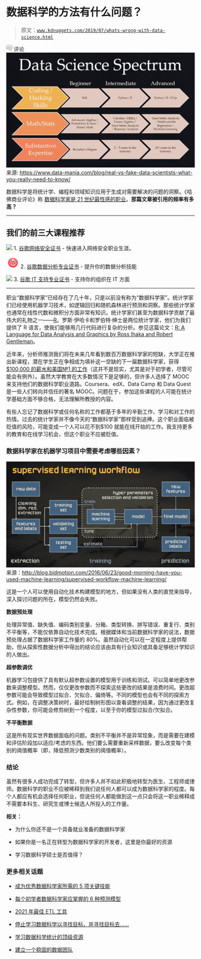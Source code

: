# 数据科学的方法有什么问题？

> 原文：[`www.kdnuggets.com/2019/07/whats-wrong-with-data-science.html`](https://www.kdnuggets.com/2019/07/whats-wrong-with-data-science.html)

![c](img/3d9c022da2d331bb56691a9617b91b90.png) 评论![图名](img/fdd5fd0a64b123d00a3912b407ed9120.png)来源: https://www.data-mania.com/blog/real-vs-fake-data-scientists-what-you-really-need-to-know/

数据科学是将统计学、编程和领域知识应用于生成对需要解决的问题的洞察。《哈佛商业评论》称 [数据科学家是 21 世纪最性感的职业](https://hbr.org/2012/10/data-scientist-the-sexiest-job-of-the-21st-century)。**那篇文章被引用的频率有多高？**

* * *

## 我们的前三大课程推荐

![](img/0244c01ba9267c002ef39d4907e0b8fb.png) 1\. [谷歌网络安全证书](https://www.kdnuggets.com/google-cybersecurity) - 快速进入网络安全职业生涯。

![](img/e225c49c3c91745821c8c0368bf04711.png) 2\. [谷歌数据分析专业证书](https://www.kdnuggets.com/google-data-analytics) - 提升你的数据分析技能

![](img/0244c01ba9267c002ef39d4907e0b8fb.png) 3\. [谷歌 IT 支持专业证书](https://www.kdnuggets.com/google-itsupport) - 支持你的组织在 IT 方面

* * *

职业“数据科学家”已经存在了几十年，只是以前没有称为“数据科学家”。统计学家们已经使用机器学习技术，如逻辑回归和随机森林进行预测和洞察。那些统计学家也通常在线性代数和微积分方面非常有知识。统计学家们甚至为数据科学贡献了最伟大的礼物之一——[R](https://www.r-project.org/)。罗斯·伊哈卡和罗伯特·绅士是两位统计学家，他们为我们提供了 R 语言，使我们能够用几行代码进行复杂的分析。参见这篇论文：[R: A Language for Data Analysis and Graphics by Ross Ihaka and Robert Gentleman](https://www.stat.auckland.ac.nz/~ihaka/downloads/R-paper.pdf)。

近年来，分析师推测我们将在未来几年看到数百万数据科学家的短缺，大学正在推出新课程，潜在学生正在争相成为填补这一空缺的下一届数据科学家，获得[$100,000 的薪水和美国№1 的工作](https://www.marketwatch.com/story/the-most-sought-after-job-in-america-pays-110000-but-you-will-need-this-skill-2017-09-21)（这并不是现实，尤其是对于初学者，尽管可能会有例外）。虽然大学教育在大多数情况下是足够的，但许多人选择了 MOOC 来支持他们的数据科学职业道路。Coursera、edX、Data Camp 和 Data Quest 是一些人们转向并信任的著名 MOOC。问题在于，参加这些课程的人可能在统计学基础方面不够合格，无法理解所教授的内容。

有些人忘记了数据科学或任何名称的工作都基于多年的辛勤工作、学习和对工作的热情。过去的统计学家并不像今天的“数据科学家”那样受到追捧。这个职业面临被贬值的风险，可能变成一个人可以花不到$100 就能在线开始的工作。我支持更多的教育和在线学习机会，但这个职业不应被贬值。

### 数据科学家在机器学习项目中需要考虑哪些因素？

![figure-name](img/41212288c6101b2c0a53ccbd353773a2.png)来源：http://blog.bidmotion.com/2016/06/23/good-morning-have-you-used-machine-learning/supervised-workflow-machine-learning/

这是一个人可以使用自动化技术构建模型的地方，但如果没有人类的直觉来指导，深入探讨问题的所在，模型仍然会失败。

**数据预处理**

处理异常值、缺失值、编码类别变量、分箱、类型转换、拼写错误、重复行、类别不平衡等，不能仅依靠自动化技术完成。根据媒体和当前数据科学家的说法，数据预处理占据了数据科学家工作量的 80%。虽然自动化可以在一定程度上提供帮助，但从探索性数据分析中得出的结论应该由具有行业知识或具备足够统计学知识的人做出。

**超参数调优**

机器学习包提供了具有默认超参数设置的模型用于训练和测试。可以简单地更改参数来调整模型。然而，仅仅更改参数而不探索这些更改的结果是浪费时间。更改超参数可能会导致模型过拟合、欠拟合、偏倚等。不同的模型也会有不同的探索方式。例如，在调整决策树时，最好绘制树形图以查看调整的结果，因为通过更改复杂性参数，你可能会修剪树到一个程度，以至于你的模型过拟合/欠拟合。

**不平衡数据**

这是所有现实世界数据面临的问题。类别不平衡并不是异常现象，而是需要在建模和评估阶段加以适应/考虑的东西。他们要么需要重新采样数据，要么改变每个类别的阈值概率（即，降低预测少数类别的阈值概率）。

### 结论

虽然有很多人成功完成了转型，但许多人并不如此积极地转型为医生、工程师或律师。数据科学的职业不应被稀释到我们说任何人都可以成为数据科学家的程度。每个人都应有机会选择任何职业，但说任何人都能做到这一点只会将这一职业稀释成不需要本科生、研究生或博士候选人所投入的工作量。

**相关：**

+   为什么你还不是一个具备就业准备的数据科学家

+   如果你是一名正在转型为数据科学家的开发者，这里是你最好的资源

+   学习数据科学硕士是否值得？

### 更多相关话题

+   [成为优秀数据科学家所需的 5 项关键技能](https://www.kdnuggets.com/2021/12/5-key-skills-needed-become-great-data-scientist.html)

+   [每个初学者数据科学家应掌握的 6 种预测模型](https://www.kdnuggets.com/2021/12/6-predictive-models-every-beginner-data-scientist-master.html)

+   [2021 年最佳 ETL 工具](https://www.kdnuggets.com/2021/12/mozart-best-etl-tools-2021.html)

+   [停止学习数据科学以寻找目标，并寻找目标去……](https://www.kdnuggets.com/2021/12/stop-learning-data-science-find-purpose.html)

+   [学习数据科学统计的顶级资源](https://www.kdnuggets.com/2021/12/springboard-top-resources-learn-data-science-statistics.html)

+   [建立一个稳固的数据团队](https://www.kdnuggets.com/2021/12/build-solid-data-team.html)
